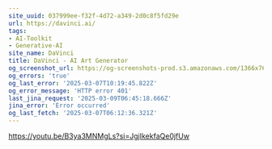 ```yaml
---
site_uuid: 037999ee-f32f-4d72-a349-2d0c8f5fd29e
url: https://davinci.ai/
tags:
- AI-Toolkit
- Generative-AI
site_name: DaVinci
title: DaVinci - AI Art Generator
og_screenshot_url: https://og-screenshots-prod.s3.amazonaws.com/1366x768/80/false/86a9ae4806f4b318e10fa28e76d7409398590620a0abb2f66881291c7960320b.jpeg
og_errors: 'true'
og_last_error: '2025-03-07T10:19:45.822Z'
og_error_message: 'HTTP error 401'
last_jina_request: '2025-03-09T06:45:18.666Z'
jina_error: 'Error occurred'
og_last_fetch: '2025-03-07T06:12:36.321Z'
---
```


https://youtu.be/B3ya3MNMgLs?si=JgjIkekfaQe0jfUw

